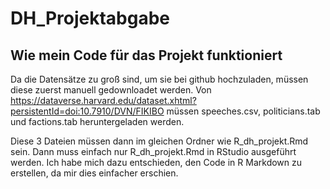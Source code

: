 # DH_Projektabgabe

## Wie mein Code für das Projekt funktioniert

Da die Datensätze zu groß sind, um sie bei github hochzuladen, müssen diese zuerst manuell gedownloadet werden. Von https://dataverse.harvard.edu/dataset.xhtml?persistentId=doi:10.7910/DVN/FIKIBO müssen speeches.csv, politicians.tab und factions.tab heruntergeladen werden.

Diese 3 Dateien müssen dann im gleichen Ordner wie R_dh_projekt.Rmd sein. Dann muss einfach nur R_dh_projekt.Rmd in RStudio ausgeführt werden.
Ich habe mich dazu entschieden, den Code in R Markdown zu erstellen, da mir dies einfacher erschien.
